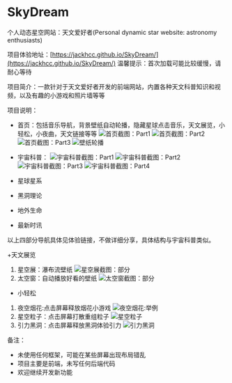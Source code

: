 # SkyDream
个人动态星空网站：天文爱好者(Personal dynamic star website: astronomy enthusiasts)

项目体验地址：[https://jackhcc.github.io/SkyDream/](https://jackhcc.github.io/SkyDream/)
温馨提示：首次加载可能比较缓慢，请耐心等待

项目简介：一款针对于天文爱好者开发的前端网站，内置各种天文科普知识和视频，以及有趣的小游戏和照片墙等等

项目说明：
+ 首页：包括音乐导航，背景壁纸自动轮播，隐藏星球点击音乐，天文展览，小轻松，小夜曲，天文链接等等
![首页截图：Part1](https://upload-images.jianshu.io/upload_images/14093662-111097e45dd1734c.png?imageMogr2/auto-orient/strip%7CimageView2/2/w/1240)
![首页截图：Part2](https://upload-images.jianshu.io/upload_images/14093662-82f809b1155e9097.png?imageMogr2/auto-orient/strip%7CimageView2/2/w/1240)
![首页截图：Part3](https://upload-images.jianshu.io/upload_images/14093662-ca6f58765e28c757.png?imageMogr2/auto-orient/strip%7CimageView2/2/w/1240)
![壁纸轮播](https://upload-images.jianshu.io/upload_images/14093662-2aa07d4d2d078e3b.png?imageMogr2/auto-orient/strip%7CimageView2/2/w/1240)

+ 宇宙科普：
![宇宙科普截图：Part1](https://upload-images.jianshu.io/upload_images/14093662-928d4cce63462569.png?imageMogr2/auto-orient/strip%7CimageView2/2/w/1240)
![宇宙科普截图：Part2](https://upload-images.jianshu.io/upload_images/14093662-24ecfd65a63fa345.png?imageMogr2/auto-orient/strip%7CimageView2/2/w/1240)
![宇宙科普截图：Part3](https://upload-images.jianshu.io/upload_images/14093662-704a7434720940b8.png?imageMogr2/auto-orient/strip%7CimageView2/2/w/1240)
![宇宙科普截图：Part4](https://upload-images.jianshu.io/upload_images/14093662-d0f59782b1cd3a43.png?imageMogr2/auto-orient/strip%7CimageView2/2/w/1240)
+ 星球星系

+ 黑洞理论

+ 地外生命

+ 最新时讯

以上四部分导航具体见体验链接，不做详细分享，具体结构与宇宙科普类似。

+天文展览
1.  星空展：瀑布流壁纸
![星空展截图：部分](https://upload-images.jianshu.io/upload_images/14093662-53b58b85816abf7a.png?imageMogr2/auto-orient/strip%7CimageView2/2/w/1240)
2. 太空窗：自动播放好看的壁纸
![太空窗截图：部分](https://upload-images.jianshu.io/upload_images/14093662-9b7a69e20d5845c4.png?imageMogr2/auto-orient/strip%7CimageView2/2/w/1240)

+ 小轻松
1. 夜空烟花:点击屏幕释放烟花小游戏
![夜空烟花:举例](https://upload-images.jianshu.io/upload_images/14093662-9a699c838f3084c8.png?imageMogr2/auto-orient/strip%7CimageView2/2/w/1240)
2. 星空粒子：点击屏幕打散重组粒子
![星空粒子](https://upload-images.jianshu.io/upload_images/14093662-b52ea79582e6fa06.png?imageMogr2/auto-orient/strip%7CimageView2/2/w/1240)
3. 引力黑洞：点击屏幕释放黑洞体验引力
![引力黑洞](https://upload-images.jianshu.io/upload_images/14093662-292b5f2540c255e9.png?imageMogr2/auto-orient/strip%7CimageView2/2/w/1240)


备注：
+ 未使用任何框架，可能在某些屏幕出现布局错乱
+ 项目主要是前端，未写任何后端代码
+ 欢迎继续开发新功能
